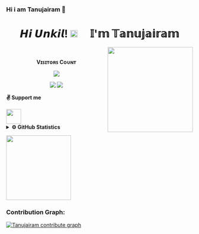 ### Hi i am Tanujairam 👋

<!--
**Tanujairam123/Tanujairam123** is a ✨ _special_ ✨ repository because its `README.md` (this file) appears on your GitHub profile.

Here are some ideas to get you started:

- 🔭 I’m currently working on Telegram
- 🌱 I’m currently learning Coading
- 👯 I’m looking to collaborate on Telegram bot
- 🤔 I’m looking for help with Leech bot
- 💬 Ask me about bots
- 📫 How to reach me: Telegram
- 😄 Pronouns: Friend in need is a friend indeed
- ⚡ Fun fact: You have to kiss lot of frogs to meet a princess
--> <h1 align="center">𝙃𝙞 𝙐𝙣𝙠𝙞𝙡! <img src="https://raw.githubusercontent.com/MartinHeinz/MartinHeinz/master/wave.gif"  width="20px"> &nbsp; &nbsp; 𝕀'𝕞 𝕋𝕒𝕟𝕦𝕛𝕒𝕚𝕣𝕒𝕞</h1> <img align='right' src="https://media.giphy.com/media/T4tPJEgs2FEFq/giphy.gif?cid=ecf05e47qhbjlap43ddrrabq9fr2p627llne685nvyrb7drn&rid=giphy.gif&ct=s" width="230">

<br><p align="center"><b>Vɪꜱɪᴛᴏʀꜱ Cᴏᴜɴᴛ</b></p>  
<p align="center"><img align="center" src="https://profile-counter.glitch.me/{Tanujairam123}/count.svg"/></p>
<p align="center">

  <img src ="https://github-readme-stats.vercel.app/api?username=Tanujairam-TG&show_icons=true&count_private=true&theme=darcula&hide_border=true&hide=issues,contribs&include_all_commits=true&bg_color=00000000">

  <img src ="https://github-readme-stats.vercel.app/api/top-langs/?username=Tanujairam-TG&layout=compact&hide_border=true&theme=darcula&bg_color=00000000&langs_count=10&hide=jupyter%20notebook,tex,css,php">


<detadededdetadetadededdetadededdetadetadetadetadededdetails>
  <summary><b>✌&nbsp;Support me</b></summary>
  <br/>
    <a href="https://paypal.me/Tanujairam?locale.x=en_US">
        <img height="40px" src="https://upload.wikimedia.org/wikipedia/commons/b/b5/PayPal.svg" />
    </a>
</details>

<details>
  <summary><b>⚙&nbsp;GitHub Statistics</b></summary>
  <br/>
  <a href="https://github.com/Tanujairam123">
    <p align="left">
        <img height="150px" src="https://github-readme-streak-stats.herokuapp.com/?user=Tanujairam123&theme=ayu-mirage&hide_border=true" />
    </p>
   </a>
</details>

  <a href="https://github.com/Tanujairam-TG">
    <p align="left">
        <img height="175px" src="https://github-readme-stats.vercel.app/api?username=Tanujairam-TG&count_private=False&show_icons=true&title_color=30F229&icon_color=F2F407&text_color=F9F9F9&bg_color=1F222E&hide_border=true" /> 
    </p>
  </a> 


### Contribution Graph:

[![Tanujairam contribute graph](https://activity-graph.herokuapp.com/graph?username=Tanujairam-TG&bg_color=1F222E&color=F8D866&line=F85D7F&point=FFFFFF&hide_border=true)](https://github.com/Tanjairam123)


